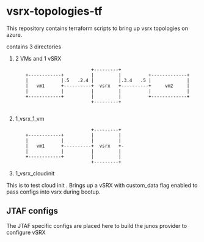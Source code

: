 # vsrx-topologies-tf
This repository contains terraform scripts to bring up vsrx topologies on azure.

contains 3 directories 

1. 2 VMs and 1 vSRX 
```
                               +---------+
       +------------+          |         |          +-------------+
       |            |.5   .2.4 |         |.3.4   .5 |             |
       |   vm1      +----------+  vsrx   +----------+     vm2     |
       |            |          |         |          |             |
       +------------+          |         |          +-------------+
                               +---------+
       
```

2. 1_vsrx_1_vm

```
                               +---------+
       +------------+          |         |  
       |            |          |         |
       |   vm1      +----------+  vsrx   +-
       |            |          |         |  
       +------------+          |         |  
                               +---------+
```

3. 1_vsrx_cloudinit

This is to test cloud init . Brings up a vSRX with custom_data flag enabled to pass configs into vsrx during bootup.

## JTAF configs
The JTAF specific configs are placed here to build the junos provider to configure vSRX                  

